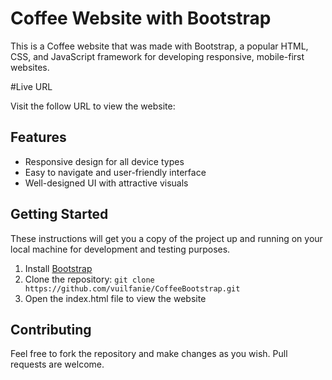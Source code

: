 # Coffee Website with Bootstrap

This is a Coffee website that was made with Bootstrap, a popular HTML, CSS, and JavaScript framework for developing responsive, mobile-first websites.

#Live URL

Visit the follow URL to view the website: 

## Features

* Responsive design for all device types
* Easy to navigate and user-friendly interface
* Well-designed UI with attractive visuals

## Getting Started

These instructions will get you a copy of the project up and running on your local machine for development and testing purposes.

1. Install [Bootstrap](https://getbootstrap.com/)
2. Clone the repository: `git clone https://github.com/vuilfanie/CoffeeBootstrap.git`
3. Open the index.html file to view the website

## Contributing

Feel free to fork the repository and make changes as you wish. Pull requests are welcome.

